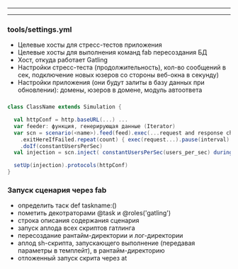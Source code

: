  ---

---
### tools/settings.yml
* Целевые хосты для стресс-тестов приложения
* Целевые хосты для выполнения команд fab пересоздания БД
* Хост, откуда работает Gatling
* Настройки стресс-теста (продолжительность), кол-во сообщений в сек, подключение новых юзеров со стороны веб-окна в секунду)
* Настройки приложения (они будут залиты в базу данных при обновлении): домены, юзеров в домене, модуль автоответа
###


```scala
class ClassName extends Simulation {

  val httpConf = http.baseURL(...) ...
  var feeder: функция, генерирующая данные (Iterator)
  var scn = scenario(<name>).feed(feed).exec(...request and response cherk...)
    .exitHereIfFailed.repeat(count) { exec(request...).pause(interval).exitHereIfFailed }
    .doIf(constantUsersPerSec)
  val injection = scn.inject( constantUsersPerSec(users_per_sec) during (test_duration minutes ))

  setUp(injection).protocols(httpConf)
}
```

### Запуск сценария через fab
- определить таск def taskname:()
- пометить декотраторами @task и @roles('gatling')
- строка описания содержания сценария
- запуск аплода всех скриптов гатлинга
- пересоздание рантайм-директории и лог-директории
- аплод sh-скрипта, запускающего выполнение (передавая параметры в темплейт), в рантайм-директорию
- отложенный запуск скрита через at
